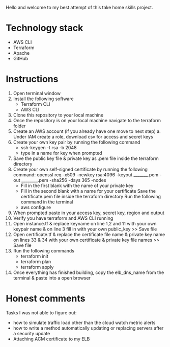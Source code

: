 Hello and welcome to my best attempt of this take home skills project.

# Technology stack
- AWS CLI
- Terraform
- Apache
- GitHub



# Instructions
1. Open terminal window
2. Install the following software
    - Terraform CLI
    - AWS CLI
3. Clone this repository to your local machine
4. Once the repository is on your local machine navigate to the terraform folder
5. Create an AWS account (if you already have one move to next step)
    a. Under IAM create a role, download csv for access and secret keys
6. Create your own key pair by running the following command
    - ssh-keygen -t rsa -b 2048
    - type in a name for key when prompted
7. Save the public key file & private key as .pem file inside the terraform directory
8. Create your own self-signed certificate by running the following command: openssl req -x509 -newkey rsa:4096 -keyout _______.pem -out ________.pem -sha256 -days 365 -nodes
    - Fill in the first blank with the name of your private key
    - Fill in the second blank with a name for your certificate
Save the certificate.pem file inside the terraform directory
Run the following command in the terminal
    - aws configure
7. When prompted paste in your access key, secret key, region and output
8. Verify you have terraform and AWS CLI running
9. Open instance.tf & replace keyname on line 1,2 and 11 with your own keypair name & on line 3 fill in with your own public_key >> Save file
10. Open certificate.tf & replace the certificate file name & private key name on lines 33 & 34 with your own certificate & private key file names  >> Save file
9. Run the following commands
    - terraform init
    - terraform plan
    - terraform apply
10. Once everything has finished building, copy the elb_dns_name from the terminal & paste into a open browser


# Honest comments
Tasks I was not able to figure out:
- how to simulate traffic load other than the cloud watch metric alerts
- how to write a method automatically updating or replacing servers after a security update
- Attaching ACM certificate to my ELB
